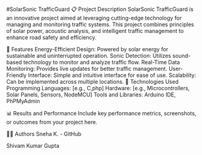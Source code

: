 #SolarSonic TrafficGuard
📋 Project Description
SolarSonic TrafficGuard is an innovative project aimed at leveraging cutting-edge technology for managing and monitoring traffic systems. This project combines principles of solar power, acoustic analysis, and intelligent traffic management to enhance road safety and efficiency.


🚀 Features
Energy-Efficient Design: Powered by solar energy for sustainable and uninterrupted operation.
Sonic Detection: Utilizes sound-based technology to monitor and analyze traffic flow.
Real-Time Data Monitoring: Provides live updates for better traffic management.
User-Friendly Interface: Simple and intuitive interface for ease of use.
Scalability: Can be implemented across multiple locations.
🔧 Technologies Used
Programming Languages: [e.g., C,php]
Hardware: [e.g., Microcontrollers, Solar Panels, Sensors, NodeMCU]
Tools and Libraries: Arduino IDE, PhPMyAdmin


📊 Results and Performance
Include key performance metrics, screenshots, or outcomes from your project here.

🧑‍💻 Authors
Sneha K. - GitHub

Shivam Kumar Gupta

